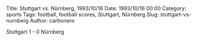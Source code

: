 Title: Stuttgart vs. Nürnberg, 1993/10/16
Date: 1993/10/16 00:00
Category: sports
Tags: football, football scores, Stuttgart, Nürnberg
Slug: stuttgart-vs-nurnberg
Author: carbonero


Stuttgart 1 - 0 Nürnberg
